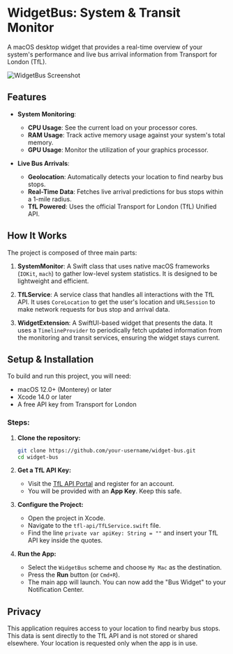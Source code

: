 
# WidgetBus: System & Transit Monitor

A macOS desktop widget that provides a real-time overview of your system's performance and live bus arrival information from Transport for London (TfL).

![WidgetBus Screenshot](placeholder.png) <!-- You can replace placeholder.png with an actual screenshot later -->

## Features

- **System Monitoring**:
  - **CPU Usage**: See the current load on your processor cores.
  - **RAM Usage**: Track active memory usage against your system's total memory.
  - **GPU Usage**: Monitor the utilization of your graphics processor.

- **Live Bus Arrivals**:
  - **Geolocation**: Automatically detects your location to find nearby bus stops.
  - **Real-Time Data**: Fetches live arrival predictions for bus stops within a 1-mile radius.
  - **TfL Powered**: Uses the official Transport for London (TfL) Unified API.

## How It Works

The project is composed of three main parts:

1.  **SystemMonitor**: A Swift class that uses native macOS frameworks (`IOKit`, `mach`) to gather low-level system statistics. It is designed to be lightweight and efficient.

2.  **TfLService**: A service class that handles all interactions with the TfL API. It uses `CoreLocation` to get the user's location and `URLSession` to make network requests for bus stop and arrival data.

3.  **WidgetExtension**: A SwiftUI-based widget that presents the data. It uses a `TimelineProvider` to periodically fetch updated information from the monitoring and transit services, ensuring the widget stays current.

## Setup & Installation

To build and run this project, you will need:

- macOS 12.0+ (Monterey) or later
- Xcode 14.0 or later
- A free API key from Transport for London

### Steps:

1.  **Clone the repository:**
    ```bash
    git clone https://github.com/your-username/widget-bus.git
    cd widget-bus
    ```

2.  **Get a TfL API Key:**
    - Visit the [TfL API Portal](https://api-portal.tfl.gov.uk/) and register for an account.
    - You will be provided with an **App Key**. Keep this safe.

3.  **Configure the Project:**
    - Open the project in Xcode.
    - Navigate to the `tfl-api/TfLService.swift` file.
    - Find the line `private var apiKey: String = ""` and insert your TfL API key inside the quotes.

4.  **Run the App:**
    - Select the `WidgetBus` scheme and choose `My Mac` as the destination.
    - Press the **Run** button (or `Cmd+R`).
    - The main app will launch. You can now add the "Bus Widget" to your Notification Center.

## Privacy

This application requires access to your location to find nearby bus stops. This data is sent directly to the TfL API and is not stored or shared elsewhere. Your location is requested only when the app is in use.
